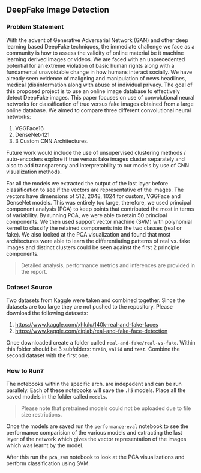 ## DeepFake Image Detection

### Problem Statement

With the advent of Generative Adversarial Network (GAN) and other deep learning based DeepFake techniques, the immediate challenge we face as a community is how to assess the validity of online material be it machine learning derived images or videos. We are faced with an unprecedented potential for an extreme violation of basic human rights along with a fundamental unavoidable change in how humans interact socially. We have already seen evidence of maligning and manipulation of news headlines, medical (dis)information along with abuse of individual privacy. The goal of this proposed project is to use an online image database to effectively detect DeepFake images. This paper focuses on use of convolutional neural networks for classification of true versus fake images obtained from a large online database. We aimed to compare three different convolutional neural networks:

1. VGGFace16
2. DenseNet-121
3. 3 Custom CNN Architectures. 

Future work would include the use of unsupervised clustering methods / auto-encoders explore if true versus fake images cluster separately and also to add transparency and interpretability to our models by use of CNN visualization methods. 

For all the models we extracted the output of the last layer before classification to see if the vectors are representative of the images. The vectors have dimensions of 512, 2048, 1024 for custom, VGGFace and DenseNet models. This was entirely too large, therefore, we used principal component analysis (PCA) to keep points that contributed the most in terms of variability. By running PCA, we were able to retain 50 principal components. We then used support vector machine (SVM) with polynomial kernel to classify the retained components into the two classes (real or fake). We also looked at the PCA visualization and found that most architectures were able to learn the differentiating patterns of real vs. fake images and distinct clusters could be seen against the first 2 principle components.

> Detailed analysis, performance metrics and inferences are provided in the report.

### Dataset Source

Two datasets from Kaggle were taken and combined together. Since the datasets are too large they are not pushed to the repository. Please download the following datasets:

1. https://www.kaggle.com/xhlulu/140k-real-and-fake-faces
2. https://www.kaggle.com/ciplab/real-and-fake-face-detection

Once downloaded create a folder called `real-and-fake/real-vs-fake`. Within this folder should be 3 subfolders: `train`, `valid` and `test`. Combine the second dataset with the first one.

### How to Run?

The notebooks within the specific arch. are indepedent and can be run parallely. Each of these notebooks will save the `.h5` models. Place all the saved models in the folder called `models`. 

> Please note that pretrained models could not be uploaded due to file size restrictions.

Once the models are saved run the `performance-eval` notebook to see the performance comparision of the various models and extracting the last layer of the network which gives the vector representation of the images which was learnt by the model.

After this run the `pca_svm` notebook to look at the PCA visualizations and perform classification using SVM.
